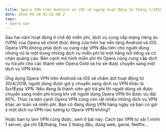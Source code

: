 ```yaml
---
title: Opera VPN trên Android và iOS sẽ ngưng hoạt động từ tháng 5/2018
date: 2018-04-20 01:32:00 Z
tags:
- opera vpn
---
```


Sau hai năm hoạt động ở chế độ miễn phí, dịch vụ cung cấp mạng riêng ảo (VPN) của Opera sẽ chính thức đóng cửa trên hai nền tảng Android và iOS. Opera VPN không phải dịch vụ cung cấp VPN đầu tiên cho người dùng nhưng nó là một trong những dịch vụ miễn phí từ một hãng nổi tiếng và có chặn quảng cáo. Bên cạnh mô hình miễn phí thì Opera cũng cung cấp dịch vụ trả phí cho các thành viên Opera Gold và họ sẽ được chuyển sang một dịch vụ VPN khác.

Ứng dụng Opera VPN trên Android và iOS sẽ chấm dứt hoạt động từ 30/4/2018, người dùng được gợi ý chuyển sang dịch vụ VPN khác là SurfEasy VPN. Nếu đang là thành viên gói trả phí thì người dùng sẽ được chuyển sang miễn phí trong khi với người dùng Opera VPN thì được ưu đãi 80%. Thực ra bên cạnh Opera VPN cũng còn rất nhiều những dịch vụ VPN khác an toàn và miễn phí. Bạn có đang dùng VPN hàng ngày và bạn có gợi ý một dịch vụ VPN nào tương tự Opera VPN không?

Hoặc bạn tự làm VPN cũng được, xem ở bài này: Cách tạo VPN tự xài 1 mình 1 server, giá chỉ 5$/tháng, free 2 tháng đầu, dùng web, game, Netflix...
